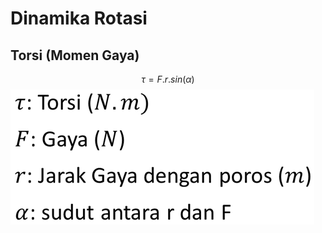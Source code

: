 # Dinamika Rotasi

## Torsi (Momen Gaya)

$$
{\tau = F.r.sin(\alpha)}
$$
![001-torsi.png](source/001-torsi.png)
